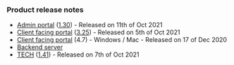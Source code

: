 ### Product release notes
* [Admin portal](/release-notes/admin) ([1.30](/configs/release-notes/admin/v1.30.1)) - Released on 11th of Oct 2021
* [Client facing portal](/release-notes/portal) ([3.25](/configs/release-notes/portal/v3.25)) - Released on 5th of Oct 2021
* [Client facing portal](https://help.deskdirector.com/article/4uzjpwaiou) (4.7) - Windows / Mac - Released on 17 of Dec 2020
* [Backend server](https://help.deskdirector.com/article/5ml4ieesph-server-changelog)
* [TECH](/release-notes/tech) ([1.41](/configs/release-notes/tech/v1.41)) - Released on 7th of Oct 2021
